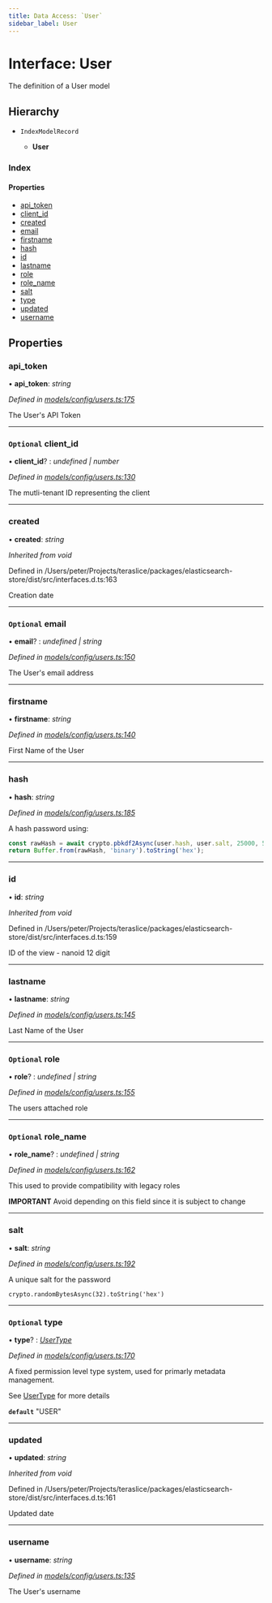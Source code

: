 ```yaml
---
title: Data Access: `User`
sidebar_label: User
---
```


# Interface: User

The definition of a User model

## Hierarchy

* `IndexModelRecord`

  * **User**

### Index

#### Properties

* [api_token](user.md#api_token)
* [client_id](user.md#optional-client_id)
* [created](user.md#created)
* [email](user.md#optional-email)
* [firstname](user.md#firstname)
* [hash](user.md#hash)
* [id](user.md#id)
* [lastname](user.md#lastname)
* [role](user.md#optional-role)
* [role_name](user.md#optional-role_name)
* [salt](user.md#salt)
* [type](user.md#optional-type)
* [updated](user.md#updated)
* [username](user.md#username)

## Properties

###  api_token

• **api_token**: *string*

*Defined in [models/config/users.ts:175](https://github.com/terascope/teraslice/blob/a3992c27/packages/data-access/src/models/config/users.ts#L175)*

The User's API Token

___

### `Optional` client_id

• **client_id**? : *undefined | number*

*Defined in [models/config/users.ts:130](https://github.com/terascope/teraslice/blob/a3992c27/packages/data-access/src/models/config/users.ts#L130)*

The mutli-tenant ID representing the client

___

###  created

• **created**: *string*

*Inherited from void*

Defined in /Users/peter/Projects/teraslice/packages/elasticsearch-store/dist/src/interfaces.d.ts:163

Creation date

___

### `Optional` email

• **email**? : *undefined | string*

*Defined in [models/config/users.ts:150](https://github.com/terascope/teraslice/blob/a3992c27/packages/data-access/src/models/config/users.ts#L150)*

The User's email address

___

###  firstname

• **firstname**: *string*

*Defined in [models/config/users.ts:140](https://github.com/terascope/teraslice/blob/a3992c27/packages/data-access/src/models/config/users.ts#L140)*

First Name of the User

___

###  hash

• **hash**: *string*

*Defined in [models/config/users.ts:185](https://github.com/terascope/teraslice/blob/a3992c27/packages/data-access/src/models/config/users.ts#L185)*

A hash password using:

```js
const rawHash = await crypto.pbkdf2Async(user.hash, user.salt, 25000, 512, 'sha1')
return Buffer.from(rawHash, 'binary').toString('hex');
```

___

###  id

• **id**: *string*

*Inherited from void*

Defined in /Users/peter/Projects/teraslice/packages/elasticsearch-store/dist/src/interfaces.d.ts:159

ID of the view - nanoid 12 digit

___

###  lastname

• **lastname**: *string*

*Defined in [models/config/users.ts:145](https://github.com/terascope/teraslice/blob/a3992c27/packages/data-access/src/models/config/users.ts#L145)*

Last Name of the User

___

### `Optional` role

• **role**? : *undefined | string*

*Defined in [models/config/users.ts:155](https://github.com/terascope/teraslice/blob/a3992c27/packages/data-access/src/models/config/users.ts#L155)*

The users attached role

___

### `Optional` role_name

• **role_name**? : *undefined | string*

*Defined in [models/config/users.ts:162](https://github.com/terascope/teraslice/blob/a3992c27/packages/data-access/src/models/config/users.ts#L162)*

This used to provide compatibility with legacy roles

**IMPORTANT** Avoid depending on this field since it is subject to change

___

###  salt

• **salt**: *string*

*Defined in [models/config/users.ts:192](https://github.com/terascope/teraslice/blob/a3992c27/packages/data-access/src/models/config/users.ts#L192)*

A unique salt for the password

`crypto.randomBytesAsync(32).toString('hex')`

___

### `Optional` type

• **type**? : *[UserType](../overview.md#usertype)*

*Defined in [models/config/users.ts:170](https://github.com/terascope/teraslice/blob/a3992c27/packages/data-access/src/models/config/users.ts#L170)*

A fixed permission level type system, used for primarly metadata management.

See [UserType](../overview.md#usertype) for more details

**`default`** "USER"

___

###  updated

• **updated**: *string*

*Inherited from void*

Defined in /Users/peter/Projects/teraslice/packages/elasticsearch-store/dist/src/interfaces.d.ts:161

Updated date

___

###  username

• **username**: *string*

*Defined in [models/config/users.ts:135](https://github.com/terascope/teraslice/blob/a3992c27/packages/data-access/src/models/config/users.ts#L135)*

The User's username
